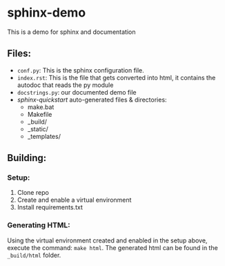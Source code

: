 # sphinx-demo
This is a demo for sphinx and documentation

## Files:
 - `conf.py`: This is the sphinx configuration file.
 - `index.rst`: This is the file that gets converted into html, it contains the autodoc that reads the py module
 - `docstrings.py`: our documented demo file
 - _sphinx-quickstart_ auto-generated files & directories:
   - make.bat
   - Makefile
   - _build/
   - _static/
   - _templates/

## Building:

### Setup:
 1. Clone repo
 2. Create and enable a virtual environment
 3. Install requirements.txt

### Generating HTML:
Using the virtual environment created and enabled in the setup above, execute the command: `make html`. The generated html can be found in the `_build/html` folder.
